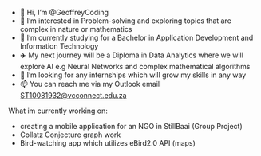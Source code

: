 - 👋 Hi, I’m @GeoffreyCoding
- 👀 I’m interested in Problem-solving and exploring topics that are complex in nature or mathematics 
- 🌱 I’m currently studying for a Bachelor in Application Development and Information Technology
- ✈️ My next journey will be a Diploma in Data Analytics where we will explore AI e.g Neural Networks and complex mathematical algorithms
- 💞️ I’m looking for any internships which will grow my skills in any way
- 📫 You can reach me via my Outlook email ST10081932@vcconnect.edu.za

What im currently working on:
- creating a mobile application for an NGO in StillBaai (Group Project)
- Collatz Conjecture graph work
- Bird-watching app which utilizes eBird2.0 API (maps)
